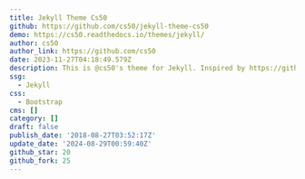 ```yaml
---
title: Jekyll Theme Cs50
github: https://github.com/cs50/jekyll-theme-cs50
demo: https://cs50.readthedocs.io/themes/jekyll/
author: cs50
author_link: https://github.com/cs50
date: 2023-11-27T04:18:49.579Z
description: This is @cs50's theme for Jekyll. Inspired by https://github.com/poole/hyde.
ssg:
  - Jekyll
css:
  - Bootstrap
cms: []
category: []
draft: false
publish_date: '2018-08-27T03:52:17Z'
update_date: '2024-08-29T00:59:40Z'
github_star: 20
github_fork: 25
---
```

